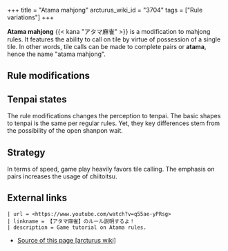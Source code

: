 +++
title = "Atama mahjong"
arcturus_wiki_id = "3704"
tags = ["Rule variations"]
+++

**Atama mahjong** {{< kana "アタマ麻雀" >}} is a modification to mahjong rules. It features the ability to call on tile by virtue of possession of a single tile. In other words, tile calls can be made to complete pairs or **atama**, hence the name "atama mahjong".

## Rule modifications

## Tenpai states

The rule modifications changes the perception to tenpai. The basic shapes to tenpai is the same per regular rules. Yet, they key differences stem from the possibility of the open shanpon wait.

## Strategy

In terms of speed, game play heavily favors tile calling. The emphasis on pairs increases the usage of chiitoitsu.

## External links

```Youtube
| url = <https://www.youtube.com/watch?v=q55ae-yPRsg>
| linkname = 【アタマ麻雀】のルール説明するよ！
| description = Game tutorial on Atama rules.
```
- [Source of this page [arcturus wiki]](http://arcturus.su/wiki/Atama_mahjong)